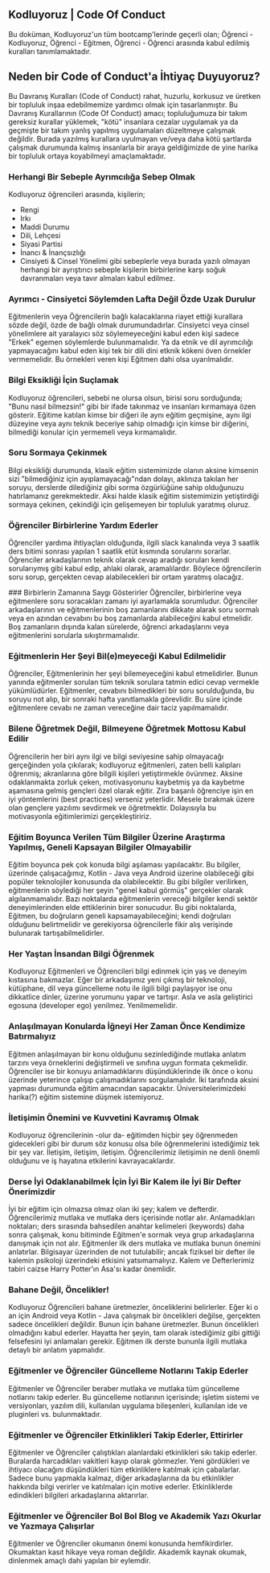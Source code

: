 ## Kodluyoruz | Code Of Conduct
Bu doküman, Kodluyoruz'un tüm bootcamp'lerinde geçerli olan; Öğrenci - Kodluyoruz, Öğrenci - Eğitmen, Öğrenci - Öğrenci arasında kabul edilmiş kuralları tanımlamaktadır.

## Neden bir Code of Conduct'a İhtiyaç Duyuyoruz?
Bu Davranış Kuralları (Code of Conduct) rahat, huzurlu, korkusuz ve üretken bir topluluk inşaa edebilmemize yardımcı olmak için tasarlanmıştır. Bu Davranış Kurallarının (Code Of Conduct) amacı; topluluğumuza bir takım gereksiz kurallar yüklemek, "kötü" insanlara cezalar uygulamak ya da geçmişte bir takım yanlış yapılmış uygulamaları düzeltmeye çalışmak değildir. Burada yazılmış kurallara uyulmayan ve/veya daha kötü şartlarda çalışmak durumunda kalmış insanlarla bir araya geldiğimizde de yine harika bir topluluk ortaya koyabilmeyi amaçlamaktadır.

### Herhangi Bir Sebeple Ayrımcılığa Sebep Olmak
Kodluyoruz öğrencileri arasında, kişilerin;
  * Rengi
  * Irkı
  * Maddi Durumu
  * Dili, Lehçesi
  * Siyasi Partisi
  * İnancı & İnançsızlığı
  * Cinsiyeti & Cinsel Yönelimi
  gibi sebeplerle veya burada yazılı olmayan herhangi bir ayrıştırıcı sebeple kişilerin birbirlerine karşı soğuk davranmaları veya tavır almaları kabul edilmez.
  
### Ayrımcı - Cinsiyetci Söylemden Lafta Değil Özde Uzak Durulur
Eğitmenlerin veya Öğrencilerin bağlı kalacaklarına riayet ettiği kurallara sözde değil, özde de bağlı olmak durumundadırlar. Cinsiyetci veya cinsel yönelimlere ait yaralayıcı söz söylemeyeceğini kabul eden kişi sadece "Erkek" egemen söylemlerde bulunmamalıdır. Ya da etnik ve dil ayrımcılığı yapmayacağını kabul eden kişi tek bir dili dini etknik kökeni öven örnekler vermemelidir. Bu örnekleri veren kişi Eğitmen dahi olsa uyarılmalıdır.

### Bilgi Eksikliği İçin Suçlamak
Kodluyoruz öğrencileri, sebebi ne olursa olsun, birisi soru sorduğunda; "Bunu nasıl bilmezsin!" gibi bir ifade takınmaz ve insanları kırmamaya özen gösterir. Eğitime katılan kimse bir diğeri ile aynı eğitim geçmişine, aynı ilgi düzeyine veya aynı teknik beceriye sahip olmadığı için kimse bir diğerini, bilmediği konular için yermemeli veya kırmamalıdır.

### Soru Sormaya Çekinmek
Bilgi eksikliği durumunda, klasik eğitim sistemimizde olanın aksine kimsenin sizi "bilmediğiniz için ayıplamayacağı"ndan dolayı, aklınıza takılan her soruyu, derslerde dilediğiniz gibi sorma özgürlüğüne sahip olduğunuzu hatırlamanız gerekmektedir. Aksi halde klasik eğitim sistemimizin yetiştirdiği sormaya çekinen, çekindiği için gelişemeyen bir topluluk yaratmış oluruz.

### Öğrenciler Birbirlerine Yardım Ederler
Öğrenciler yardıma ihtiyaçları olduğunda, ilgili slack kanalında veya 3 saatlik ders bitimi sonrası yapılan 1 saatlik etüt kısmında sorularını sorarlar. Öğrenciler arkadaşlarının teknik olarak cevap aradığı soruları kendi sorularıymış gibi kabul edip, ahlaki olarak, aramalılardır. Böylece öğrencilerin soru sorup, gerçekten cevap alabilecekleri bir ortam yaratmış olacağız.

### Birbirlerin Zamanına Saygı Gösterirler
Öğrenciler, birbirlerine veya eğitmenlere soru soracakları zamanı iyi ayarlamakla sorumludur. Öğrenciler arkadaşlarının ve eğitmenlerinin boş zamanlarını dikkate alarak soru sormalı veya en azından cevabını bu boş zamanlarda alabileceğini kabul etmelidir. Boş zamanların dışında kalan sürelerde, öğrenci arkadaşlarını veya eğitmenlerini sorularla sıkıştırmamalıdır.

### Eğitmenlerin Her Şeyi Bil(e)meyeceği Kabul Edilmelidir
Öğrenciler, Eğitmenlerinin her şeyi bilemeyeceğini kabul etmelidirler. Bunun yanında eğitmenler sorulan tüm teknik sorulara tatmin edici cevap vermekle yükümlüdürler. Eğitmenler, cevabını bilmedikleri bir soru sorulduğunda, bu soruyu not alıp, bir sonraki hafta yanıtlamakla görevlidir. Bu süre içinde eğitmenlere cevabı ne zaman vereceğine dair taciz yapılmamalıdır.

### Bilene Öğretmek Değil, Bilmeyene Öğretmek Mottosu Kabul Edilir
Öğrencilerin her biri aynı ilgi ve bilgi seviyesine sahip olmayacağı gerçeğinden yola çıkılarak; kodluyoruz eğitmenleri, zaten belli kalıpları öğrenmiş; akranlarına göre bilgili kişileri yetiştirmekle övünmez. Aksine odaklanmakta zorluk çeken, motivasyonunu kaybetmiş ya da kaybetme aşamasına gelmiş gençleri özel olarak eğitir. Zira başarılı öğrenciye işin en iyi yöntemlerini (best practices) verseniz yeterlidir. Mesele bırakmak üzere olan gençlere yazılımı sevdirmek ve öğretmektir. Dolayısıyla bu motivasyonla eğitimlerimizi gerçekleştiririz.

### Eğitim Boyunca Verilen Tüm Bilgiler Üzerine Araştırma Yapılmış, Geneli Kapsayan Bilgiler Olmayabilir
Eğitim boyunca pek çok konuda bilgi aşılaması yapılacaktır. Bu bilgiler, üzerinde çalışacağımız, Kotlin - Java veya Android üzerine olabileceği gibi popüler teknolojiler konusunda da olabilecektir. Bu gibi bilgiler verilirken, eğitmenlerin söylediği her şeyin "genel kabul görmüş" gerçekler olarak algılanmamalıdır. Bazı noktalarda eğitmenlerin vereceği bilgiler kendi sektör deneyimlerinden elde ettiklerinin birer sonucudur. Bu gibi noktalarda, Eğitmen, bu doğruların geneli kapsamayabileceğini; kendi doğruları olduğunu belirtmelidir ve gerekiyorsa öğrencilerle fikir alış verişinde bulunarak tartışabilmelidirler.

### Her Yaştan İnsandan Bilgi Öğrenmek
Kodluyoruz Eğitmenleri ve Öğrencileri bilgi edinmek için yaş ve deneyim kıstasına bakmazlar. Eğer bir arkadaşımız yeni çıkmış bir teknoloji, kütüphane, dil veya güncelleme notu ile ilgili bilgi paylaşıyor ise onu dikkatlice dinler, üzerine yorumunu yapar ve tartışır. Asla ve asla geliştirici egosuna (developer ego) yenilmez. Yenilmemelidir.

### Anlaşılmayan Konularda İğneyi Her Zaman Önce Kendimize Batırmalıyız
Eğitmen anlaşılmayan bir konu olduğunu sezinlediğinde mutlaka anlatım tarzını veya örneklerini değiştirmeli ve sınıfına uygun formata çekmelidir. Öğrenciler ise bir konuyu anlamadıklarını düşündüklerinde ilk önce o konu üzerinde yeterince çalışıp çalışmadıklarını sorgulamalıdır. İki tarafında aksini yapması durumunda eğitim amacından sapacaktır. Üniversitelerimizdeki harika(?) eğitim sistemine düşmek istemiyoruz.

### İletişimin Önemini ve Kuvvetini Kavramış Olmak
Kodluyoruz öğrencilerinin -olur da- eğitimden hiçbir şey öğrenmeden gidecekleri gibi bir durum söz konusu olsa bile öğrenmelerini istediğimiz tek bir şey var. İletişim, iletişim, iletişim. Öğrencilerimiz iletişimin ne denli önemli olduğunu ve iş hayatına etkilerini kavrayacaklardır.

### Derse İyi Odaklanabilmek İçin İyi Bir Kalem ile İyi Bir Defter Önerimizdir
İyi bir eğitim için olmazsa olmaz olan iki şey; kalem ve defterdir. Öğrencilerimiz mutlaka ve mutlaka ders içerisinde notlar alır. Anlamadıkları noktaları; ders sırasında bahsedilen anahtar kelimeleri (keywords) daha sonra çalışmak, konu bitiminde Eğitmen'e sormak veya grup arkadaşlarına danışmak için not alır. Eğitmenler ilk ders mutlaka ve mutlaka bunun önemini anlatırlar. Bilgisayar üzerinden de not tutulabilir; ancak fiziksel bir defter ile kalemin psikoloji üzerindeki etkisini yatsımamalıyız. Kalem ve Defterlerimiz tabiri caizse Harry Potter'ın Asa'sı kadar önemlidir.

### Bahane Değil, Öncelikler! 
Kodluyoruz Öğrencileri bahane üretmezler, önceliklerini belirlerler. Eğer ki o an için Android veya Kotlin - Java çalışmak bir öncelikleri değilse, gerçekten sadece öncelikleri değildir. Bunun için bahane üretmezler. Bunun öncelikleri olmadığını kabul ederler. Hayatta her şeyin, tam olarak istediğimiz gibi gittiği felsefesini iyi anlamaları gerekir. Eğitmen ilk derste bununla ilgili mutlaka detaylı bir anlatım yapmalıdır.

### Eğitmenler ve Öğrenciler Güncelleme Notlarını Takip Ederler
Eğitmenler ve Öğrenciler beraber mutlaka ve mutlaka tüm güncelleme notlarını takip ederler. Bu güncelleme notlarının içerisinde; işletim sistemi ve versiyonları, yazılım dili, kullanılan uygulama bileşenleri, kullanılan ide ve pluginleri vs. bulunmaktadır.

### Eğitmenler ve Öğrenciler Etkinlikleri Takip Ederler, Ettirirler
Eğitmenler ve Öğrenciler çalıştıkları alanlardaki etkinlikleri sıkı takip ederler. Buralarda harcadıkları vakitleri kayıp olarak görmezler. Yeni gördükleri ve ihtiyacı olacağını düşündükleri tüm etkinliklere katılmak için çabalarlar. Sadece bunu yapmakla kalmaz, diğer arkadaşlarına da bu etkinlikler hakkında bilgi verirler ve katılmaları için motive ederler. Etkinliklerde edindikleri bilgileri arkadaşlarına aktarırlar.

### Eğitmenler ve Öğrenciler Bol Bol Blog ve Akademik Yazı Okurlar ve Yazmaya Çalışırlar
Eğitmenler ve Öğrenciler okumanın önemi konusunda hemfikirdirler. Okumaktan kasıt hikaye veya roman değildir. Akademik kaynak okumak, dinlenmek amaçlı dahi yapılan bir eylemdir.


